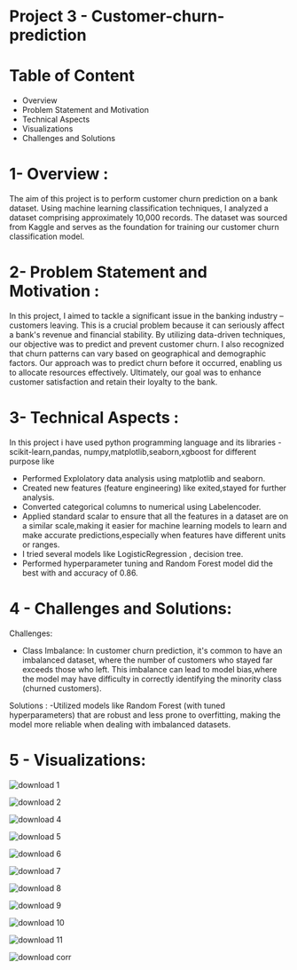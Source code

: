 # Project 3 - Customer-churn-prediction

# Table of Content
- Overview
- Problem Statement and Motivation
- Technical Aspects
- Visualizations
- Challenges and Solutions

# 1- Overview :
The aim of this project is to perform customer churn prediction on a bank dataset. Using machine learning classification techniques, I analyzed a dataset comprising approximately 10,000 records. The dataset was sourced from Kaggle and serves as the foundation for training our customer churn classification model.

# 2- Problem Statement and Motivation :
In this project, I aimed to tackle a significant issue in the banking industry – customers leaving. This is a crucial problem because it can seriously affect a bank's revenue and financial stability. By utilizing data-driven techniques, our objective was to predict and prevent customer churn. I also recognized that churn patterns can vary based on geographical and demographic factors. Our approach was to predict churn before it occurred, enabling us to allocate resources effectively. Ultimately, our goal was to enhance customer satisfaction and retain their loyalty to the bank.


# 3- Technical Aspects :
In this project i have used python programming language and its libraries - scikit-learn,pandas, numpy,matplotlib,seaborn,xgboost for different purpose like
- Performed Explolatory data analysis using matplotlib and seaborn.
- Created new features (feature engineering) like exited,stayed for further analysis.
- Converted categorical columns to numerical using Labelencoder.
- Applied standard scalar to ensure that all the features in a dataset are on a similar scale,making it easier for machine learning models to learn and make accurate predictions,especially when features have different units or ranges.
- I tried several models like LogisticRegression , decision tree.
- Performed hyperparameter tuning and Random Forest model did the best with and accuracy of 0.86.

# 4 - Challenges and Solutions:
Challenges:
- Class Imbalance: In customer churn prediction, it's common to have an imbalanced dataset, where the number of customers who stayed far exceeds those who left.
This imbalance can lead to model bias,where the model may have difficulty in correctly identifying the minority class (churned customers).

Solutions :
-Utilized models like Random Forest (with tuned hyperparameters) that are robust and less prone to overfitting, making the model more reliable when dealing with imbalanced datasets.

  

  # 5 - Visualizations:

  ![download 1](https://github.com/Karanmanolaa/Customer-churn-prediction/assets/144649975/3473d1d8-7ee8-4ee5-a1dd-ea7cc575c740)

![download 2](https://github.com/Karanmanolaa/Customer-churn-prediction/assets/144649975/4042efc0-8a88-43d5-9a2e-93cf63fb44a7)


![download 4](https://github.com/Karanmanolaa/Customer-churn-prediction/assets/144649975/0da4bf98-5119-44bd-a383-38ac80f07ef8)


![download 5](https://github.com/Karanmanolaa/Customer-churn-prediction/assets/144649975/efe7a44e-9eab-4f99-a1b4-368ccdeeafea)


![download 6](https://github.com/Karanmanolaa/Customer-churn-prediction/assets/144649975/7a1a0da7-aaa9-4180-9534-a75ecdd5bbc5)


![download 7](https://github.com/Karanmanolaa/Customer-churn-prediction/assets/144649975/e70d41fd-01ab-436e-8f56-efdd8de9b6b5)


![download 8](https://github.com/Karanmanolaa/Customer-churn-prediction/assets/144649975/5a8c0219-346f-4cea-8ce5-98f944c4277a)


![download 9](https://github.com/Karanmanolaa/Customer-churn-prediction/assets/144649975/6df2114f-764b-410a-a129-73549053b746)


![download 10](https://github.com/Karanmanolaa/Customer-churn-prediction/assets/144649975/9203dd40-c0ab-46b0-b61a-d0fd3e48e6c3)


![download 11](https://github.com/Karanmanolaa/Customer-churn-prediction/assets/144649975/f838dd7d-31a0-4d67-b5fe-c841957e650d)



![download corr](https://github.com/Karanmanolaa/Customer-churn-prediction/assets/144649975/7d81b86f-b82d-4bf0-b1eb-cda87cae338a)







  
